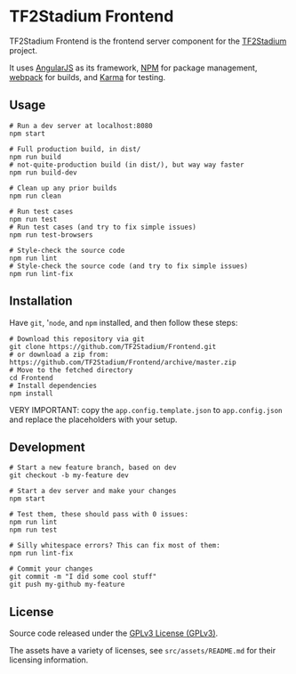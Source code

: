 # TF2Stadium Frontend

TF2Stadium Frontend is the frontend server component for the
[TF2Stadium](https://tf2stadium.com) project.

It uses [AngularJS](https://angularjs.org/) as its framework,
[NPM](https://www.npmjs.com/) for package management,
[webpack](https://webpack.github.io/) for builds, and
[Karma](https://karma-runner.github.io/) for testing.

## Usage

    # Run a dev server at localhost:8080
    npm start

    # Full production build, in dist/
    npm run build
    # not-quite-production build (in dist/), but way way faster
    npm run build-dev

    # Clean up any prior builds
    npm run clean

    # Run test cases
    npm run test
    # Run test cases (and try to fix simple issues)
    npm run test-browsers

    # Style-check the source code
    npm run lint
    # Style-check the source code (and try to fix simple issues)
    npm run lint-fix

## Installation

Have `git`, '`node`, and `npm` installed, and then follow these steps:

    # Download this repository via git
    git clone https://github.com/TF2Stadium/Frontend.git
    # or download a zip from: https://github.com/TF2Stadium/Frontend/archive/master.zip
    # Move to the fetched directory
    cd Frontend
    # Install dependencies
    npm install

VERY IMPORTANT: copy the `app.config.template.json` to
`app.config.json` and replace the placeholders with your setup.

## Development

    # Start a new feature branch, based on dev
    git checkout -b my-feature dev

    # Start a dev server and make your changes
    npm start

    # Test them, these should pass with 0 issues:
    npm run lint
    npm run test

    # Silly whitespace errors? This can fix most of them:
    npm run lint-fix

    # Commit your changes
    git commit -m "I did some cool stuff"
    git push my-github my-feature

## License

Source code released under the
[GPLv3 License (GPLv3)](https://github.com/TF2Stadium/Frontend/blob/master/LICENSE).

The assets have a variety of licenses, see `src/assets/README.md` for
their licensing information.
